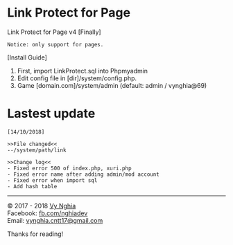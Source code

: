 # Link Protect for Page
Link Protect for Page v4 [Finally]
```
Notice: only support for pages.
```

[Install Guide]
1. First, import LinkProtect.sql into Phpmyadmin<br>
2. Edit config file in [dir]/system/config.php.<br>
3. Game [domain.com]/system/admin (default: admin / vynghia@69)

# Lastest update
```
[14/10/2018]

>>File changed<<
--/system/path/link

>>Change log<<
- Fixed error 500 of index.php, xuri.php
- Fixed error name after adding admin/mod account
- Fixed error when import sql
- Add hash table
```

---
© 2017 - 2018 [Vy Nghia](https://www.facebook.com/pagevynghia)<br>
Facebook: [fb.com/nghiadev](https://www.facebook.com/nghiadev)<br>
Email: vynghia.cntt17@gmail.com


Thanks for reading!
